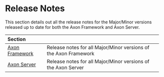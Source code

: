 # Release Notes

This section details out all the release notes for the Major/Minor versions released up to date for both the Axon Framework and Axon Server.

| Section |  |
| :--- | :--- |
| [Axon Framework](rn-axon-framework/) | Release notes for all Major/Minor versions of the Axon Framework |
| [Axon Server](rn-axon-server/) | Release notes for all Major/Minor versions of the Axon Server |
